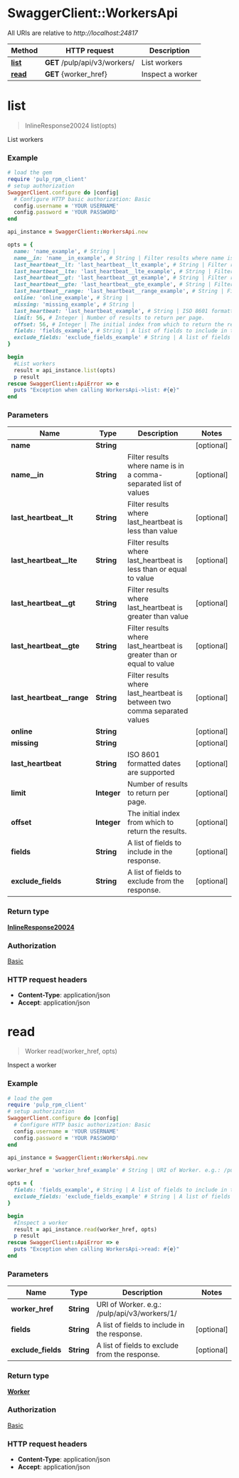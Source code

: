 # SwaggerClient::WorkersApi

All URIs are relative to *http://localhost:24817*

Method | HTTP request | Description
------------- | ------------- | -------------
[**list**](WorkersApi.md#list) | **GET** /pulp/api/v3/workers/ | List workers
[**read**](WorkersApi.md#read) | **GET** {worker_href} | Inspect a worker


# **list**
> InlineResponse20024 list(opts)

List workers



### Example
```ruby
# load the gem
require 'pulp_rpm_client'
# setup authorization
SwaggerClient.configure do |config|
  # Configure HTTP basic authorization: Basic
  config.username = 'YOUR USERNAME'
  config.password = 'YOUR PASSWORD'
end

api_instance = SwaggerClient::WorkersApi.new

opts = { 
  name: 'name_example', # String | 
  name__in: 'name__in_example', # String | Filter results where name is in a comma-separated list of values
  last_heartbeat__lt: 'last_heartbeat__lt_example', # String | Filter results where last_heartbeat is less than value
  last_heartbeat__lte: 'last_heartbeat__lte_example', # String | Filter results where last_heartbeat is less than or equal to value
  last_heartbeat__gt: 'last_heartbeat__gt_example', # String | Filter results where last_heartbeat is greater than value
  last_heartbeat__gte: 'last_heartbeat__gte_example', # String | Filter results where last_heartbeat is greater than or equal to value
  last_heartbeat__range: 'last_heartbeat__range_example', # String | Filter results where last_heartbeat is between two comma separated values
  online: 'online_example', # String | 
  missing: 'missing_example', # String | 
  last_heartbeat: 'last_heartbeat_example', # String | ISO 8601 formatted dates are supported
  limit: 56, # Integer | Number of results to return per page.
  offset: 56, # Integer | The initial index from which to return the results.
  fields: 'fields_example', # String | A list of fields to include in the response.
  exclude_fields: 'exclude_fields_example' # String | A list of fields to exclude from the response.
}

begin
  #List workers
  result = api_instance.list(opts)
  p result
rescue SwaggerClient::ApiError => e
  puts "Exception when calling WorkersApi->list: #{e}"
end
```

### Parameters

Name | Type | Description  | Notes
------------- | ------------- | ------------- | -------------
 **name** | **String**|  | [optional] 
 **name__in** | **String**| Filter results where name is in a comma-separated list of values | [optional] 
 **last_heartbeat__lt** | **String**| Filter results where last_heartbeat is less than value | [optional] 
 **last_heartbeat__lte** | **String**| Filter results where last_heartbeat is less than or equal to value | [optional] 
 **last_heartbeat__gt** | **String**| Filter results where last_heartbeat is greater than value | [optional] 
 **last_heartbeat__gte** | **String**| Filter results where last_heartbeat is greater than or equal to value | [optional] 
 **last_heartbeat__range** | **String**| Filter results where last_heartbeat is between two comma separated values | [optional] 
 **online** | **String**|  | [optional] 
 **missing** | **String**|  | [optional] 
 **last_heartbeat** | **String**| ISO 8601 formatted dates are supported | [optional] 
 **limit** | **Integer**| Number of results to return per page. | [optional] 
 **offset** | **Integer**| The initial index from which to return the results. | [optional] 
 **fields** | **String**| A list of fields to include in the response. | [optional] 
 **exclude_fields** | **String**| A list of fields to exclude from the response. | [optional] 

### Return type

[**InlineResponse20024**](InlineResponse20024.md)

### Authorization

[Basic](../README.md#Basic)

### HTTP request headers

 - **Content-Type**: application/json
 - **Accept**: application/json



# **read**
> Worker read(worker_href, opts)

Inspect a worker



### Example
```ruby
# load the gem
require 'pulp_rpm_client'
# setup authorization
SwaggerClient.configure do |config|
  # Configure HTTP basic authorization: Basic
  config.username = 'YOUR USERNAME'
  config.password = 'YOUR PASSWORD'
end

api_instance = SwaggerClient::WorkersApi.new

worker_href = 'worker_href_example' # String | URI of Worker. e.g.: /pulp/api/v3/workers/1/

opts = { 
  fields: 'fields_example', # String | A list of fields to include in the response.
  exclude_fields: 'exclude_fields_example' # String | A list of fields to exclude from the response.
}

begin
  #Inspect a worker
  result = api_instance.read(worker_href, opts)
  p result
rescue SwaggerClient::ApiError => e
  puts "Exception when calling WorkersApi->read: #{e}"
end
```

### Parameters

Name | Type | Description  | Notes
------------- | ------------- | ------------- | -------------
 **worker_href** | **String**| URI of Worker. e.g.: /pulp/api/v3/workers/1/ | 
 **fields** | **String**| A list of fields to include in the response. | [optional] 
 **exclude_fields** | **String**| A list of fields to exclude from the response. | [optional] 

### Return type

[**Worker**](Worker.md)

### Authorization

[Basic](../README.md#Basic)

### HTTP request headers

 - **Content-Type**: application/json
 - **Accept**: application/json



